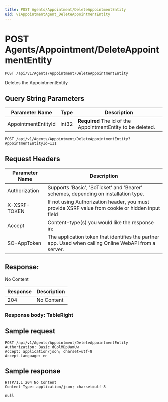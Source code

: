 ```yaml
---
title: POST Agents/Appointment/DeleteAppointmentEntity
uid: v1AppointmentAgent_DeleteAppointmentEntity
---
```


# POST Agents/Appointment/DeleteAppointmentEntity

```http
POST /api/v1/Agents/Appointment/DeleteAppointmentEntity
```

Deletes the AppointmentEntity







## Query String Parameters

| Parameter Name | Type |  Description |
|----------------|------|--------------|
| AppointmentEntityId | int32 | **Required** The id of the AppointmentEntity to be deleted. |

```http
POST /api/v1/Agents/Appointment/DeleteAppointmentEntity?AppointmentEntityId=111
```


## Request Headers

| Parameter Name | Description |
|----------------|-------------|
| Authorization  | Supports 'Basic', 'SoTicket' and 'Bearer' schemes, depending on installation type. |
| X-XSRF-TOKEN   | If not using Authorization header, you must provide XSRF value from cookie or hidden input field |
| Accept         | Content-type(s) you would like the response in:  |
| SO-AppToken | The application token that identifies the partner app. Used when calling Online WebAPI from a server. |


## Response:

No Content

| Response | Description |
|----------------|-------------|
| 204 | No Content |

### Response body: TableRight


## Sample request

```http!
POST /api/v1/Agents/Appointment/DeleteAppointmentEntity
Authorization: Basic dGplMDpUamUw
Accept: application/json; charset=utf-8
Accept-Language: en
```

## Sample response

```http_
HTTP/1.1 204 No Content
Content-Type: application/json; charset=utf-8

null
```